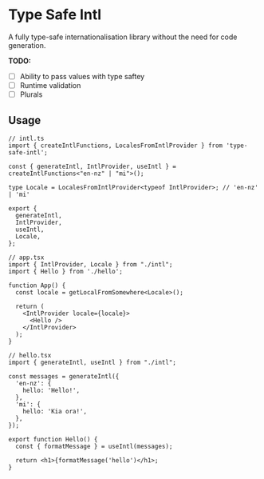 # Type Safe Intl

A fully type-safe internationalisation library without the need for code generation.

**TODO:**
  - [ ] Ability to pass values with type saftey
  - [ ] Runtime validation
  - [ ] Plurals

## Usage

```tsx
// intl.ts
import { createIntlFunctions, LocalesFromIntlProvider } from 'type-safe-intl';

const { generateIntl, IntlProvider, useIntl } = createIntlFunctions<"en-nz" | "mi">();

type Locale = LocalesFromIntlProvider<typeof IntlProvider>; // 'en-nz' | 'mi'

export {
  generateIntl,
  IntlProvider,
  useIntl,
  Locale,
};

// app.tsx
import { IntlProvider, Locale } from "./intl";
import { Hello } from './hello';

function App() {
  const locale = getLocalFromSomewhere<Locale>();
 
  return (
    <IntlProvider locale={locale}>
      <Hello />
    </IntlProvider>
  );
}

// hello.tsx
import { generateIntl, useIntl } from "./intl";

const messages = generateIntl({
  'en-nz': {
    hello: 'Hello!',
  },
  'mi': {
    hello: 'Kia ora!',
  },
});

export function Hello() {
  const { formatMessage } = useIntl(messages);

  return <h1>{formatMessage('hello')</h1>;
}
```
